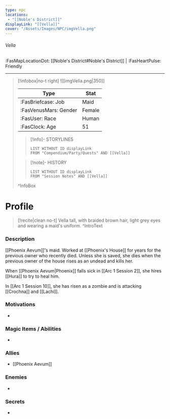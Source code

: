 ```yaml
---
type: npc
locations:
 - "[[Noble's District]]"
displayLink: "[[Vella]]"
cover: "/Assets/Images/NPC/imgVella.png"
---
```

###### Vella
<span class="sub2">:FasMapLocationDot: [[Noble's District#Noble's District]] | :FasHeartPulse: Friendly </span>
___

> [!infobox|no-t right]
> ![[imgVella.png|350]]
>
> | Type | Stat |
> | ---- | ---- |
> | :FasBriefcase: Job |  Maid |
> | :FasVenusMars: Gender | Female |
> | :FasUser: Race | Human |
> | :FasClock: Age | 51 |
>
>> [!info]- STORYLINES
>>```dataview
>>LIST WITHOUT ID displayLink
>>FROM "Compendium/Party/Quests" AND [[Vella]]
>
>>[!note]- HISTORY
>>```dataview
>>LIST WITHOUT ID displayLink
>>FROM "Session Notes" AND [[Vella]]
>
>^InfoBox

# Profile

> [!recite|clean no-t]
>	Vella tall, with braided brown hair, light grey eyes and wearing a maid's uniform.
>^IntroText

### Description
[[Phoenix Aevum]]'s maid. Worked at [[Phoenix's House]] for years for the previous owner who recently died. Unless she is saved, she dies when the previous owner of the house rises as an undead and kills her.

When [[Phoenix Aevum|Phoenix]] falls sick in [[Arc 1 Session 2]], she hires [[Hura]] to try to heal him.

In [[Arc 1 Session 10]], she has risen as a zombie and is attacking [[Crochna]] and [[Lachi]].

### Motivations
- 

### Magic Items / Abilities
- 

### Allies
- [[Phoenix Aevum]]

### Enemies
- 

### Secrets
- 